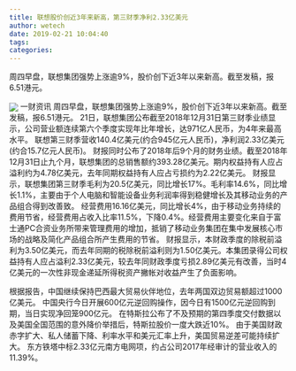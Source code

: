 ```yaml
---
title: 联想股价创近3年来新高，第三财季净利2.33亿美元
author: wetech
date: 2019-02-21 10:04:40
tags: 
categories: 
---
```

周四早盘，联想集团强势上涨逾9%，股价创下近3年以来新高。截至发稿，报6.51港元。
<!-- more -->
<img align="center" border="0" src="https://imgcdn.yicai.com/uppics/images/2019/02/4ccb51e9a70861acfbde993087228ae2.jpg" />
一财资讯
周四早盘，联想集团强势上涨逾9%，股价创下近3年以来新高。截至发稿，报6.51港元。
21日，联想集团公布截至2018年12月31日第三财季业绩显示，公司营业额连续第六个季度实现年比年增长，达971亿人民币，为4年来最高水平。
联想第三财季营收140.4亿美元(约合945亿元人民币)，净利润2.33亿美元(约合15.7亿元人民币)。
财报同时公布了2018年后9个月的财务业绩。截至2018年12月31日止九个月，联想集团的总销售额约393.28亿美元。期内权益持有人应占溢利约为4.78亿美元，去年同期权益持有人应占亏损约为2.22亿美元。
财报显示，联想集团第三财季毛利为20.5亿美元，同比增长17%。毛利率14.6%，同比增长1.1%，主要由于个人电脑和智能设备业务利润率得到稳健增长及其移动业务的产品组合得到改善致。
经营费用16.16亿美元，同比增长4%，由于移动业务持续的费用节省，经营费用占收入比率11.5%，下降0.4%。经营费用主要变化来自于富士通PC合资业务所带来管理费用的增加，抵销了移动业务集团在集中发展核心市场的战略及简化产品组合所产生费用的节省。
财报显示，本财政季度的除税前溢利为3.50亿美元，而去年同期的税除税前溢利则为1.50亿美元。本集团录得公司权益持有人应占溢利2.33亿美元，较去年同财政季度亏损2.89亿美元有改善，当时4亿美元的一次性非现金递延所得税资产撇帐对收益产生了负面影响。
 
 
根据报告，中国继续保持巴西最大贸易伙伴地位，去年两国双边贸易额超过1000亿美元。
中国央行今日开展600亿元逆回购操作，因今日有1500亿元逆回购到期，当日实现净回笼900亿元。
在特斯拉公布了不及预期的第四季度交付数据以及美国全国范围的意外降价举措后，特斯拉股价一度大跌近10%。
由于美国财政赤字扩大、私人储蓄下降、利率水平和美元汇率上升，美国贸易逆差可能持续扩大。
东方铁塔中标2.33亿元南方电网项，约占公司2017年经审计的营业收入的11.39%。
